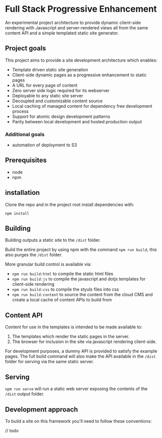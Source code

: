# Full Stack Progressive Enhancement

An experimental project architecture to provide dynamic client-side rendering with Javascript and server-rendered views all from the same content API and a simple templated static site generator.


## Project goals

This project aims to provide a site development architecture which enables:

- Template driven static site generation
- Client-side dynamic pages as a progressive enhancement to static pages
- A URL for every page of content
- Zero server side logic required for its webserver
- Deployable to any static site server
- Decoupled and customizable content source
- Local caching of managed content for dependency free development process
- Support for atomic design development patterns
- Parity between local development and hosted production output

### Additional goals

- automation of deployment to S3



## Prerequisites

- node
- npm


## installation

Clone the repo and in the project root install dependencies with:

`npm install`


## Building

Building outputs a static site to the `/dist` folder.

Build the entire project by using npm with the command `npm run build`, this also purges the `/dist` folder.

More granular build control is available via:
- `npm run build:html` to compile the static html files
- `npm run build:js` to compile the javascript and dotjs templates for client-side rendering
- `npm run build:css` to compile the styuls files into css
- `npm run build:content` to source the content from the cloud CMS and create a local cache of content APIs to build from


## Content API

Content for use in the templates is intended to be made available to:

1. The templates which render the static pages in the server.
2. The browser for inclusion in the site via javascript rendering client-side.

For development purposes, a dummy API is provided to satisfy the example pages. The full build command will also make the API available in the `/dist` folder for serving via the same static server.


## Serving

`npm run serve` will run a static web server exposing the contents of the `/dist` output folder.



## Development approach

To build a site on this framework you'll need to follow these conventions:

// todo






